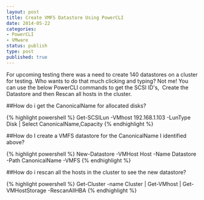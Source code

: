 ```yaml
---
layout: post
title: Create VMFS Datastore Using PowerCLI
date: 2014-05-22
categories:
- PowerCLI
- VMware
status: publish
type: post
published: true
---
```

For upcoming testing there was a need to create 140 datastores on a cluster for testing. Who wants to do that much clicking and typing? Not me!
You can use the below PowerCLI commands to get the SCSI ID's,  Create the Datastore and then Rescan all hosts in the cluster.

##How do i get the CanonicalName for allocated disks?

{% highlight powershell %}
Get-SCSILun -VMhost 192.168.1.103 -LunType Disk | Select CanonicalName,Capacity
{% endhighlight %}

##How do I create a VMFS datastore for the CanonicalName I identified above?

{% highlight powershell %}
New-Datastore -VMHost Host -Name Datastore -Path CanonicalName -VMFS
{% endhighlight %}

##How do i rescan all the hosts in the cluster to see the new datastore?<br />

{% highlight powershell %}
Get-Cluster -name Cluster | Get-VMhost | Get-VMHostStorage -RescanAllHBA
{% endhighlight %}
